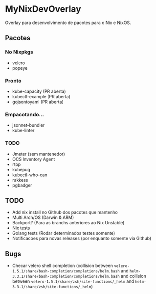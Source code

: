 # MyNixDevOverlay

Overlay para desenvolvimento de pacotes para o Nix e NixOS.

## Pacotes

### No Nixpkgs

- velero 
- popeye 

### Pronto

- kube-capacity (PR aberta)
- kubectl-example (PR aberta)
- gojsontoyaml (PR aberta)

### Empacotando...

- jsonnet-bundler
- kube-linter

### TODO

- Jmeter (sem mantenedor)
- OCS Inventory Agent
- rtop
- kubepug
- kubectl-who-can
- rakkess
- pgbadger

## TODO

- Add nix install no Github dos pacotes que mantenho
- Multi Arch/OS (Darwin & ARM)
- Backport? (Para as branchs anteriores ao Nix Unstable)
- Nix tests
- Golang tests (Rodar determinados testes somente)
- Notificacoes para novas releases (por enquanto somente via Github)

## Bugs

- Checar velero shell completion (collision between `velero-1.5.1/share/bash-completion/completions/helm.bash` and `helm-3.3.1/share/bash-completion/completions/helm.bash` and collision between `velero-1.5.1/share/zsh/site-functions/_helm` and `helm-3.3.1/share/zsh/site-functions/_helm`)
